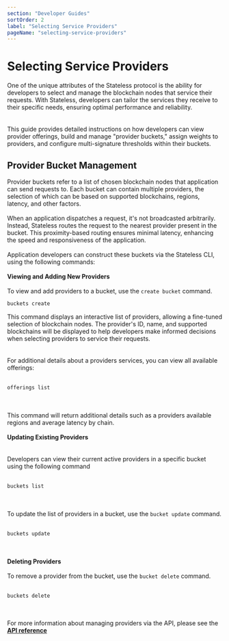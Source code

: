 ```yaml
---
section: "Developer Guides"
sortOrder: 2
label: "Selecting Service Providers"
pageName: "selecting-service-providers"
---
```

# Selecting Service Providers

One of the unique attributes of the Stateless protocol is the ability for
developers to select and manage the blockchain nodes that service their
requests. With Stateless, developers can tailor the services they receive to
their specific needs, ensuring optimal performance and reliability.  
<br/><br/>
This guide provides detailed instructions on how developers can view provider offerings,
build and manage "provider buckets," assign weights to providers, and configure
multi-signature thresholds within their buckets.

## Provider Bucket Management

Provider buckets refer to a list of chosen blockchain nodes that application
can send requests to. Each bucket can contain multiple providers, the selection
of which can be based on supported blockchains, regions, latency, and other
factors.
<br/><br/>
When an application dispatches a request, it's not broadcasted arbitrarily.
Instead, Stateless routes the request to the nearest provider present in the
bucket. This proximity-based routing ensures minimal latency, enhancing the
speed and responsiveness of the application.
<br/><br/>
Application developers can construct these buckets via the Stateless CLI, using
the following commands: 
<br/><br/>
**Viewing and Adding New Providers**
<br/><br/>
To view and add providers to a bucket, use the `create bucket` command.  

```bash
buckets create
```

This command displays an interactive list of providers, allowing a fine-tuned
selection of blockchain nodes. The provider's ID, name, and supported
blockchains will be displayed to help developers make informed decisions when
selecting providers to service their requests.  
<br/><br/>
For additional details about a providers services, you can view all available
offerings: 
<br/><br/>
```bash
offerings list
```
<br/><br/> 
This command will return additional details such as a providers available
regions and average latency by chain. 
<br/><br/>
**Updating Existing Providers**  
<br/><br/>
Developers can view their current active providers in a specific bucket using
the following command
<br/><br/>
```bash
buckets list
```
<br/><br/>
To update the list of providers in a bucket, use the `bucket update` command.
<br/><br/>
```bash
buckets update
```
<br/><br/>
**Deleting Providers**
<br/><br/>
To remove a provider from the bucket, use the `bucket delete` command.&nbsp; 
<br/><br/>
```bash
buckets delete
```
<br/><br/>
For more information about managing providers via the API, please see the [**API reference**](https://app.stateless.solutions/api-reference)
